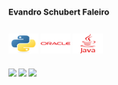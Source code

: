 ### Evandro Schubert Faleiro



<div style="display: inline_block"><br>
  
  <!-- Icones em https://github.com/devicons/devicon/tree/master/icons -->
  
  <img align="center" alt="Python" height="40" width="60" src="https://raw.githubusercontent.com/devicons/devicon/master/icons/python/python-original.svg">
  <img align="center" alt="Oracle" height="40" width="60" src="https://github.com/devicons/devicon/blob/9f4f5cdb393299a81125eb5127929ea7bfe42889/icons/oracle/oracle-original.svg">
  <img align="center" alt="Oracle" height="40" width="60" src="https://github.com/devicons/devicon/blob/9f4f5cdb393299a81125eb5127929ea7bfe42889/icons/java/java-plain-wordmark.svg">
  
</div>

## 

<div> 
  
  <a href = "mailto:evandrofaleiro@gmail.com"><img src="https://img.shields.io/badge/-Gmail-%23333?style=for-the-badge&logo=gmail&logoColor=white" target="_blank"></a>
  <a href="https://www.linkedin.com/in/evandrofaleiro" target="_blank"><img src="https://img.shields.io/badge/-LinkedIn-%230077B5?style=for-the-badge&logo=linkedin&logoColor=white" target="_blank"></a> 
    <a href="https://instagram.com/evandrofaleiro" target="_blank"><img src="https://img.shields.io/badge/-Instagram-%23E4405F?style=for-the-badge&logo=instagram&logoColor=white" target="_blank"></a>
  
</div>
